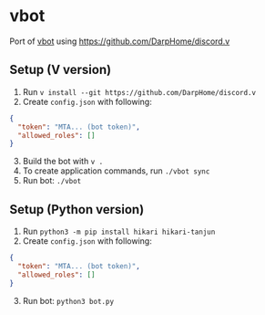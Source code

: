 # vbot

Port of [vbot](https://github.com/vlang/discord-bot/blob/14fc41c4f3d626856fbe7e18c450bfea23d8047b/vbot.v) using https://github.com/DarpHome/discord.v

## Setup (V version)

1. Run `v install --git https://github.com/DarpHome/discord.v`
2. Create `config.json` with following:
```json
{
  "token": "MTA... (bot token)",
  "allowed_roles": []
}
```
3. Build the bot with `v .`
4. To create application commands, run `./vbot sync`
5. Run bot: `./vbot`

## Setup (Python version)

1. Run `python3 -m pip install hikari hikari-tanjun`
2. Create `config.json` with following:
```json
{
  "token": "MTA... (bot token)",
  "allowed_roles": []
}
```
3. Run bot: `python3 bot.py`